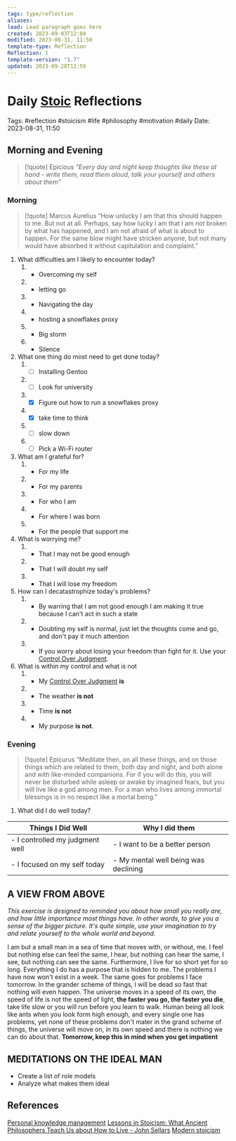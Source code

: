 ```yaml
---
tags: type/reflection
aliases: 
lead: Lead paragraph goes here
created: 2023-09-03T12:04
modified: 2023-08-31, 11:50
template-type: Reflection
Reflection: 1
template-version: "1.7"
updated: 2023-09-28T12:59
---
```


# Daily [Stoic](Stoicism.md) Reflections

Tags:  #reflection #stoicism #life #philosophy #motivation #daily
Date: 2023-08-31, 11:50

## Morning and Evening

> [!quote] Epicious 
> _"Every day and night keep thoughts like these at hand - write them, 
> read them aloud, talk your yourself and others about them"_

### Morning

> [!quote] Marcus Aurelius
> “How unlucky I am that this should happen to me. But not at all. Perhaps, say 
> how lucky I am that I am not broken by what has happened, and I am not 
> afraid  of what is about to happen. For the same blow might have stricken 
> anyone, but not many would have absorbed it without capitulation 
> and complaint.”

1. What difficulties am I likely to encounter today?
	1. - Overcoming my self
	2. - letting go
	3. - Navigating the day  
	4. - hosting a snowflakes proxy
	5. - Big storm
	6. - Silence 
2. What one thing do most need to get done today?
	1. - [ ] Installing Gentoo 
	2. - [ ] Look for university
	3. - [x] Figure out how to run a snowflakes proxy
	4. - [x] take time to think
	5. - [ ] slow down
	6. - [ ] Pick a Wi-Fi router
3. What am I grateful for?
	1. - For my life 
	2. - For my parents	
	3. - For who I am
	4. - For where I was born
	5. - For the people that support me
4. What is worrying me?
	1. - That I may not be good enough
	2. - That I will doubt my self 
	3. - That I will lose my freedom 
5. How can I decatastrophize today's problems?
	1. - By warring that I am not good enough I am making it true because I can't act in such a state
	2. - Doubting my self is normal, just let the thoughts come and go, and don't pay it much attention
	3. - If you worry about losing your freedom than fight for it. Use your [Control Over Judgment](Control%20Over%20Judgment.md). 
1. What is within my control and what is not
	1. - My [Control Over Judgment](Control%20Over%20Judgment.md) **is**
	2. - The weather **is not**
	3. - Time **is not**
	4. - My purpose **is not**. 

### Evening

> [!quote]  Epicurus
> “Meditate then, on all these things, and on those things which are related 
> to them, both day and night, and both alone and with like-minded 
> companions. For if you will do this, you will never be disturbed while 
> asleep or awake by imagined fears, but you will live like a god among 
> men. For a man who lives among immortal blessings is in no respect 
> like a mortal being.”

1. What did I do well today?

| Things I Did Well | Why I did them |
| ------------------- | ---------------- |
| - I controlled my judgment well | - I want to be a better person |
| - I focused on my self today    | - My mental well being was declining|
## A VIEW FROM ABOVE

_This exercise is designed to reminded you about how small you really are, and how little importance most things have. In other words, to give you a sense of the bigger picture. It's quite simple, use your imagination to try and relate yourself to the whole world and beyond._

I am but a small man in a sea of time that moves with, or without, me. I feel but nothing else can feel the same, I hear, but nothing can hear the same, I see, but nothing can see the same. Furthermore, I live for so short yet for so long. Everything I do has a purpose that is hidden to me. The problems I have now won't exist in a week. The same goes for problems I face tomorrow. In the grander scheme of things, I will be dead so fast that nothing will even happen. The universe moves in a speed of its own, the speed of life is not the speed of light, **the faster you go, the faster you die**, take life slow or you will run before you learn to walk. Human being all look like ants when you look form high enough, and every single one has problems, yet none of these problems don't mater in the grand scheme of things, the universe will move on, in its own speed and there is nothing we can do about that. **Tomorrow, keep this in mind when you get impatient**

## MEDITATIONS ON THE IDEAL MAN

- Create a list of role models 
- Analyze what makes them ideal 

## References

[Personal knowledge management](Personal%20knowledge%20management.md)
[Lessons in Stoicism: What Ancient Philosophers Teach Us about How to Live - John Sellars](https://books.google.cz/books/about/Lessons_in_Stoicism.html?id=ky84zQEACAAJ&redir_esc=y)
[Modern stoicism](https://modernstoicism.com/)


